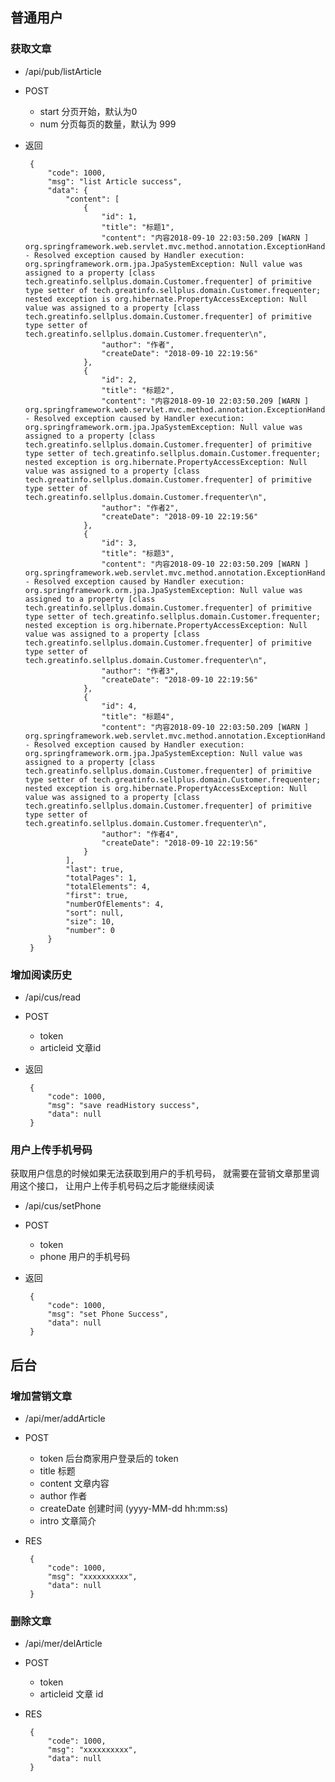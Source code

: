 ## 普通用户
### 获取文章
 - /api/pub/listArticle
 - POST
    - start   分页开始，默认为0
    - num     分页每页的数量，默认为 999
 - 返回
    
        {
            "code": 1000,
            "msg": "list Article success",
            "data": {
                "content": [
                    {
                        "id": 1,
                        "title": "标题1",
                        "content": "内容2018-09-10 22:03:50.209 [WARN ] org.springframework.web.servlet.mvc.method.annotation.ExceptionHandlerExceptionResolver - Resolved exception caused by Handler execution: org.springframework.orm.jpa.JpaSystemException: Null value was assigned to a property [class tech.greatinfo.sellplus.domain.Customer.frequenter] of primitive type setter of tech.greatinfo.sellplus.domain.Customer.frequenter; nested exception is org.hibernate.PropertyAccessException: Null value was assigned to a property [class tech.greatinfo.sellplus.domain.Customer.frequenter] of primitive type setter of tech.greatinfo.sellplus.domain.Customer.frequenter\n",
                        "author": "作者",
                        "createDate": "2018-09-10 22:19:56"
                    },
                    {
                        "id": 2,
                        "title": "标题2",
                        "content": "内容2018-09-10 22:03:50.209 [WARN ] org.springframework.web.servlet.mvc.method.annotation.ExceptionHandlerExceptionResolver - Resolved exception caused by Handler execution: org.springframework.orm.jpa.JpaSystemException: Null value was assigned to a property [class tech.greatinfo.sellplus.domain.Customer.frequenter] of primitive type setter of tech.greatinfo.sellplus.domain.Customer.frequenter; nested exception is org.hibernate.PropertyAccessException: Null value was assigned to a property [class tech.greatinfo.sellplus.domain.Customer.frequenter] of primitive type setter of tech.greatinfo.sellplus.domain.Customer.frequenter\n",
                        "author": "作者2",
                        "createDate": "2018-09-10 22:19:56"
                    },
                    {
                        "id": 3,
                        "title": "标题3",
                        "content": "内容2018-09-10 22:03:50.209 [WARN ] org.springframework.web.servlet.mvc.method.annotation.ExceptionHandlerExceptionResolver - Resolved exception caused by Handler execution: org.springframework.orm.jpa.JpaSystemException: Null value was assigned to a property [class tech.greatinfo.sellplus.domain.Customer.frequenter] of primitive type setter of tech.greatinfo.sellplus.domain.Customer.frequenter; nested exception is org.hibernate.PropertyAccessException: Null value was assigned to a property [class tech.greatinfo.sellplus.domain.Customer.frequenter] of primitive type setter of tech.greatinfo.sellplus.domain.Customer.frequenter\n",
                        "author": "作者3",
                        "createDate": "2018-09-10 22:19:56"
                    },
                    {
                        "id": 4,
                        "title": "标题4",
                        "content": "内容2018-09-10 22:03:50.209 [WARN ] org.springframework.web.servlet.mvc.method.annotation.ExceptionHandlerExceptionResolver - Resolved exception caused by Handler execution: org.springframework.orm.jpa.JpaSystemException: Null value was assigned to a property [class tech.greatinfo.sellplus.domain.Customer.frequenter] of primitive type setter of tech.greatinfo.sellplus.domain.Customer.frequenter; nested exception is org.hibernate.PropertyAccessException: Null value was assigned to a property [class tech.greatinfo.sellplus.domain.Customer.frequenter] of primitive type setter of tech.greatinfo.sellplus.domain.Customer.frequenter\n",
                        "author": "作者4",
                        "createDate": "2018-09-10 22:19:56"
                    }
                ],
                "last": true,
                "totalPages": 1,
                "totalElements": 4,
                "first": true,
                "numberOfElements": 4,
                "sort": null,
                "size": 10,
                "number": 0
            }
        }

### 增加阅读历史
 - /api/cus/read
 - POST
    - token
    - articleid 文章id
 - 返回
        
        {
            "code": 1000,
            "msg": "save readHistory success",
            "data": null
        }

### 用户上传手机号码
获取用户信息的时候如果无法获取到用户的手机号码，
就需要在营销文章那里调用这个接口，
让用户上传手机号码之后才能继续阅读

 - /api/cus/setPhone
 - POST
    - token
    - phone 用户的手机号码
 - 返回
 
        {
            "code": 1000,
            "msg": "set Phone Success",
            "data": null
        }

## 后台
### 增加营销文章
 - /api/mer/addArticle
 - POST
     - token   后台商家用户登录后的 token
     - title   标题
     - content 文章内容
     - author  作者
     - createDate  创建时间 (yyyy-MM-dd hh:mm:ss)
     - intro   文章简介
 
 - RES
        
        {
            "code": 1000,
            "msg": "xxxxxxxxxx",
            "data": null
        }
 
 
### 删除文章
 - /api/mer/delArticle
 - POST
    - token
    - articleid 文章 id
 
 - RES
 
        {
            "code": 1000,
            "msg": "xxxxxxxxxx",
            "data": null
        }